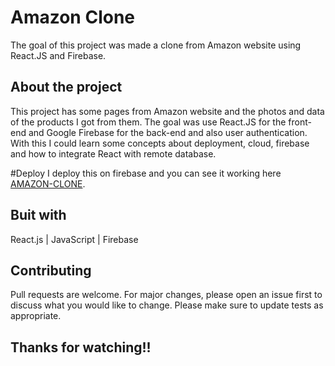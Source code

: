# Amazon Clone

The goal of this project was made a clone from Amazon website using React.JS and Firebase.

## About the project

This project has some pages from Amazon website and the photos and data of the products I got from them. The goal was use React.JS for the front-end and Google Firebase for the back-end and also user authentication. With this I could learn some concepts about deployment, cloud, firebase and how to integrate React with remote database.

#Deploy
I deploy this on firebase and you can see it working here [AMAZON-CLONE](https://clone-a384b.web.app/).

## Buit with

React.js | JavaScript | Firebase

## Contributing

Pull requests are welcome. For major changes, please open an issue first to discuss what you would like to change.
Please make sure to update tests as appropriate.

## Thanks for watching!!
